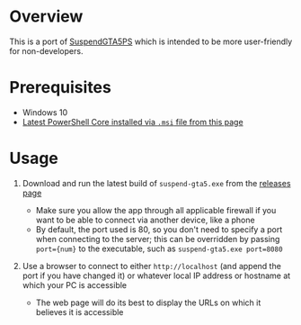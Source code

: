 # Overview
This is a port of [SuspendGTA5PS](https://github.com/mikeboharsik/SuspendGTA5PS) which is intended to be more user-friendly for non-developers.

# Prerequisites
  * Windows 10
  * [Latest PowerShell Core installed via `.msi` file from this page](https://github.com/PowerShell/PowerShell/releases)

# Usage
1. Download and run the latest build of `suspend-gta5.exe` from the [releases page](https://github.com/mikeboharsik/suspend-gta5/releases)
    * Make sure you allow the app through all applicable firewall if you want to be able to connect via another device, like a phone
    * By default, the port used is 80, so you don't need to specify a port when connecting to the server; this can be overridden by passing `port={num}` to the executable, such as `suspend-gta5.exe port=8080`

2. Use a browser to connect to either `http://localhost` (and append the port if you have changed it) or whatever local IP address or hostname at which your PC is accessible
    * The web page will do its best to display the URLs on which it believes it is accessible